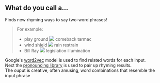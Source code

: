 ## What do you call a...
Finds new rhyming ways to say two-word phrases!
>For example:
>* play ground <img src="https://latex.codecogs.com/gif.latex?\rightarrow"/> comeback tarmac
>* wind shield <img src="https://latex.codecogs.com/gif.latex?\rightarrow"/> rain restrain
>* Bill Ray <img src="https://latex.codecogs.com/gif.latex?\rightarrow"/> legislation illumination

Google's [word2vec](https://drive.google.com/file/d/0B7XkCwpI5KDYNlNUTTlSS21pQmM/edit) model is used to find related words for each input.  
Next the [pronouncing library](https://pypi.org/project/pronouncing/) is used to pair up rhyming results.  
The ouput is creative, often amusing, word combinations that resemble the input phrase
